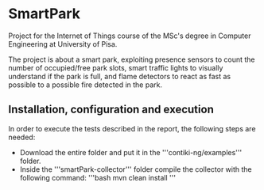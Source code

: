 # SmartPark
Project for the Internet of Things course of the MSc's degree in Computer Engineering at University of Pisa.

The project is about a smart park, exploiting presence sensors to count the number of occupied/free park slots, smart traffic lights to visually understand if the park is full, and flame detectors to react as fast as possible to a possible fire detected in the park. 

## Installation, configuration and execution
In order to execute the tests described in the report, the following steps are needed:
- Download the entire folder and put it in the '''contiki-ng/examples''' folder.
- Inside the '''smartPark-collector''' folder compile the collector with the following command:
  '''bash
  mvn clean install
  '''
